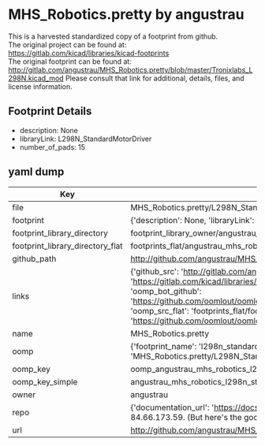 # MHS_Robotics.pretty by angustrau  
This is a harvested standardized copy of a footprint from github.  
The original project can be found at:  
https://gitlab.com/kicad/libraries/kicad-footprints  
The original footprint can be found at:
http://gitlab.com/angustrau/MHS_Robotics.pretty/blob/master/Tronixlabs_L298N.kicad_mod
Please consult that link for additional, details, files, and license information.  
## Footprint Details
* description: None  
* libraryLink: L298N_StandardMotorDriver  
* number_of_pads: 15  
## yaml dump  
| Key | Value |  
| --- | --- |  
| file | MHS_Robotics.pretty/L298N_StandardMotorDriver.kicad_mod |  
| footprint | {'description': None, 'libraryLink': 'L298N_StandardMotorDriver', 'number_of_pads': 15} |  
| footprint_library_directory | footprint_library_owner/angustrau_MHS_Robotics.pretty |  
| footprint_library_directory_flat | footprints_flat/angustrau_mhs_robotics_l298n_standardmotordriver/working |  
| github_path | http://github.com/angustrau/MHS_Robotics.pretty/blob/master/L298N_StandardMotorDriver.kicad_mod |  
| links | {'github_src': 'http://gitlab.com/angustrau/MHS_Robotics.pretty/blob/master/Tronixlabs_L298N.kicad_mod', 'github_src_repo': 'https://gitlab.com/kicad/libraries/kicad-footprints', 'oomp_bot': 'footprints/angustrau_mhs_robotics_l298n_standardmotordriver/working', 'oomp_bot_github': 'https://github.com/oomlout/oomlout_oomp_footprint_bot/tree/main/footprints/angustrau_mhs_robotics_l298n_standardmotordriver/working', 'oomp_src_flat': 'footprints_flat/footprints_flat/angustrau_mhs_robotics_l298n_standardmotordriver/working', 'oomp_src_flat_github': 'https://github.com/oomlout/oomlout_oomp_footprint_src/tree/main/footprints_flat/angustrau_mhs_robotics_l298n_standardmotordriver/working'} |  
| name | MHS_Robotics.pretty |  
| oomp | {'footprint_name': 'l298n_standardmotordriver', 'library_name': 'mhs_robotics', 'original_filename': 'MHS_Robotics.pretty/L298N_StandardMotorDriver.kicad_mod', 'owner_name': 'angustrau'} |  
| oomp_key | oomp_angustrau_mhs_robotics_l298n_standardmotordriver |  
| oomp_key_simple | angustrau_mhs_robotics_l298n_standardmotordriver |  
| owner | angustrau |  
| repo | {'documentation_url': 'https://docs.github.com/rest/overview/resources-in-the-rest-api#rate-limiting', 'message': "API rate limit exceeded for 84.66.173.59. (But here's the good news: Authenticated requests get a higher rate limit. Check out the documentation for more details.)"} |  
| url | http://github.com/angustrau/MHS_Robotics.pretty |  

